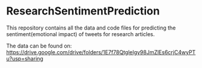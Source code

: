 # ResearchSentimentPrediction
This repository contains all the data and code files for predicting the sentiment(emotional impact) of tweets for research articles.

The data can be found on: https://drive.google.com/drive/folders/1E7f78Qtglelgy98JmZlEs6crjC4wyPTu?usp=sharing
